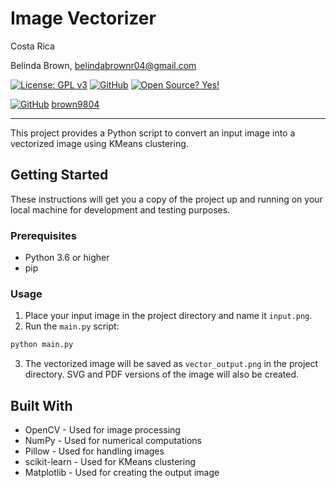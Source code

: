 # Image Vectorizer

Costa Rica

Belinda Brown, belindabrownr04@gmail.com

[![License: GPL v3](https://img.shields.io/badge/License-GPLv3-blue.svg)](https://www.gnu.org/licenses/gpl-3.0)
[![GitHub](https://badgen.net/badge/icon/github?icon=github&label)](https://github.com) [![Open Source? Yes!](https://badgen.net/badge/Open%20Source%20%3F/Yes%21/blue?icon=github)](https://github.com/Naereen/badges/)

[![GitHub](https://img.shields.io/badge/--181717?logo=github&logoColor=ffffff)](https://github.com/)
[brown9804](https://github.com/brown9804)

---------------

This project provides a Python script to convert an input image into a vectorized image using KMeans clustering.


## Getting Started

These instructions will get you a copy of the project up and running on your local machine for development and testing purposes.

### Prerequisites

- Python 3.6 or higher
- pip

### Usage

1. Place your input image in the project directory and name it `input.png`.
2. Run the `main.py` script:

```python 
python main.py
```

3. The vectorized image will be saved as `vector_output.png` in the project directory. SVG and PDF versions of the image will also be created.

## Built With

- OpenCV - Used for image processing
- NumPy - Used for numerical computations
- Pillow - Used for handling images
- scikit-learn - Used for KMeans clustering
- Matplotlib - Used for creating the output image
